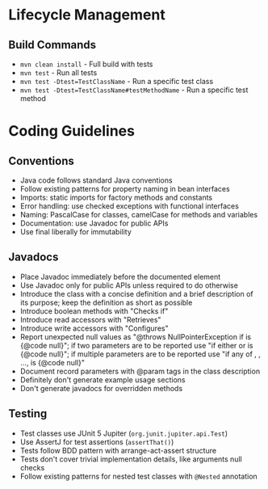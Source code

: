 # Lifecycle Management

## Build Commands

- `mvn clean install` - Full build with tests
- `mvn test` - Run all tests
- `mvn test -Dtest=TestClassName` - Run a specific test class
- `mvn test -Dtest=TestClassName#testMethodName` - Run a specific test method

# Coding Guidelines

## Conventions

- Java code follows standard Java conventions
- Follow existing patterns for property naming in bean interfaces
- Imports: static imports for factory methods and constants
- Error handling: use checked exceptions with functional interfaces
- Naming: PascalCase for classes, camelCase for methods and variables
- Documentation: use Javadoc for public APIs
- Use final liberally for immutability

## Javadocs

- Place Javadoc immediately before the documented element
- Use Javadoc only for public APIs unless required to do otherwise
- Introduce the class with a concise definition and a brief description of its purpose; keep the definition as short as
  possible
- Introduce boolean methods with "Checks if"
- Introduce read accessors with "Retrieves"
- Introduce write accessors with "Configures"
- Report unexpected null values as "@throws NullPointerException if <param> is {@code null}"; if two parameters are
  to be reported use "if either <param1> or <param2> is {@code null}"; if multiple parameters are to be reported use
  "if any of <param1>, <param2>, ..., <paramN> is {@code null}"
- Document record parameters with @param tags in the class description
- Definitely don't generate example usage sections
- Don't generate javadocs for overridden methods

## Testing

- Test classes use JUnit 5 Jupiter (`org.junit.jupiter.api.Test`)
- Use AssertJ for test assertions (`assertThat()`)
- Tests follow BDD pattern with arrange-act-assert structure
- Tests don't cover trivial implementation details, like arguments null checks
- Follow existing patterns for nested test classes with `@Nested` annotation
